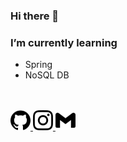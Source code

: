 ### Hi there 👋

### I’m currently learning  
  - Spring  
  - NoSQL DB  

<br/>
<br/>

<a href="https://sju3358.github.io/">
    <img src="/github.svg" style="height : 32px; wieght : 32px;"/>
</a>

<a href="https://www.instagram.com/sju3358/">
    <img src="/instagram.svg" style="height : 32px; wieght : 32px;"/>
</a>

<a href="mailto:tjdfkr011@gmail.com">
    <img src="/gmail.svg" style="height : 32px; wieght : 32px;"/>
</a>
 
